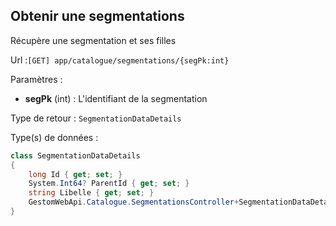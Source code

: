 ## <span id='obtenirsegmentation'>Obtenir une segmentations</span>

Récupère une segmentation et ses filles

Url :`[GET] app/catalogue/segmentations/{segPk:int}`

Paramètres : 

- **segPk** (int) : L'identifiant de la segmentation

Type de retour : `SegmentationDataDetails`

Type(s) de données :

```csharp
class SegmentationDataDetails
{
	long Id { get; set; }
	System.Int64? ParentId { get; set; }
	string Libelle { get; set; }
	GestomWebApi.Catalogue.SegmentationsController+SegmentationDataDetails[] SousCategories { get; set; }
}

```

